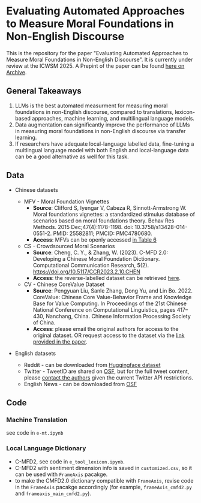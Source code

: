 # Evaluating Automated Approaches to Measure Moral Foundations in Non-English Discourse

This is the repository for the paper "Evaluating Automated Approaches to Measure Moral Foundations in Non-English Discourse". It is currently under review at the ICWSM 2025. A Prepint of the paper can be found [here on Archive](https://xxx).

## General Takeaways
1. LLMs is the best automated measurment for measuring moral foundations in non-English discourse, compared to translations, lexicon-based approaches, machine learning, and multilingual language models. 
2. Data augmentation can significantly improve the performance of LLMs in measuring moral foundations in non-English discourse via transfer learning. 
3. If researchers have adequate local-language labelled data, fine-tuning a multlingual language model with both English and local-language data can be a good alternative as well for this task. 

## Data
- Chinese datasets
    - MFV - Moral Foundation Vignettes
        - __Source__: Clifford S, Iyengar V, Cabeza R, Sinnott-Armstrong W. Moral foundations vignettes: a standardized stimulus database of scenarios based on moral foundations theory. Behav Res Methods. 2015 Dec;47(4):1178-1198. doi: 10.3758/s13428-014-0551-2. PMID: 25582811; PMCID: PMC4780680.
        - __Access__: MFVs can be openly accessed [in Table 6 ](https://pmc.ncbi.nlm.nih.gov/articles/PMC4780680/#_ci93_)
    - CS - Crowdsourced Moral Scenarios 
        - __Source__: Cheng, C. Y., & Zhang, W. (2023). C-MFD 2.0: Developing a Chinese Moral Foundation Dictionary. Computational Communication Research, 5(2). https://doi.org/10.5117/CCR2023.2.10.CHEN
        - __Access__: the reverse-labelled dataset can be retrieved [here](https://docs.google.com/spreadsheets/d/1z-b2wPezZjbCwqVdala3Knks_-zeE6-HJdXHMVEtfA4/edit?usp=sharing).
    - CV - Chinese CoreValue Dataset
        - __Source__: Pengyuan Liu, Sanle Zhang, Dong Yu, and Lin Bo. 2022. CoreValue: Chinese Core Value-Behavior Frame and Knowledge Base for Value Computing. In Proceedings of the 21st Chinese National Conference on Computational Linguistics, pages 417–430, Nanchang, China. Chinese Information Processing Society of China.
        - __Access__: please email the original authors for access to the original dataset. OR request access to the dataset via the [link provided in the paper](https://docs.google.com/spreadsheets/d/1Zg0mKH5rK9RpVSf61P6nI6vSdxLsp5HW/edit?usp=sharing&ouid=114849464238842402590&rtpof=true&sd=true).

- English datasets
    - Reddit - can be downloaded from [Huggingface dataset](https://huggingface.co/datasets/USC-MOLA-Lab/MFRC)
    - Twitter - TweetID are shared on [OSF](https://osf.io/k5n7y/), but for the full tweet content, please [contact the authors](https://journals.sagepub.com/doi/10.1177/1948550619876629) given the current Twitter API restrictions. 
    - English News - can be downloaded from [OSF](https://osf.io/52qfe)

## Code

### Machine Translation
see code in `e-mt.ipynb` 

### Local Language Dictionary 
- C-MFD2, see code in `e_tool_lexicon.ipynb`. 
- C-MFD2 with sentiment dimension info is saved in `customized.csv`, so it can be used with `FrameAxis` pacakge.
- to make the CMFD2.0 dictionary compatible with `FrameAxis`, revise code in the `FrameAxis` pacakge accordingly (for example, `frameAxis_cmfd2.py` and `frameaxis_main_cmfd2.py`). 




